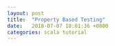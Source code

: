 ```yaml
---
layout: post
title:  "Property Based Testing"
date:   2018-07-07 18:01:36 +0800
categories: scala tutorial
---
```


